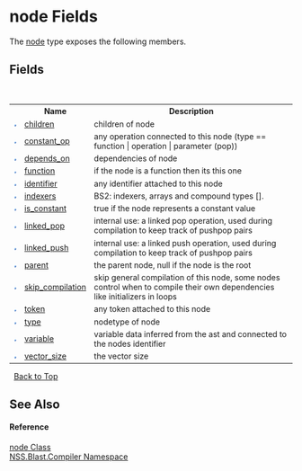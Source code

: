 # node Fields
 

The <a href="7dc9b7e9-64ad-f224-ae1a-4e6639739f56">node</a> type exposes the following members.


## Fields
&nbsp;<table><tr><th></th><th>Name</th><th>Description</th></tr><tr><td>![Public field](media/pubfield.gif "Public field")</td><td><a href="94b97e63-afdb-5932-fce5-ee22520607ee">children</a></td><td>
children of node</td></tr><tr><td>![Public field](media/pubfield.gif "Public field")</td><td><a href="9c3ae6c6-31ec-36a9-67a9-498b920f6915">constant_op</a></td><td>
any operation connected to this node (type == function | operation | parameter (pop))</td></tr><tr><td>![Public field](media/pubfield.gif "Public field")</td><td><a href="191ce9eb-f057-5ad9-5456-b57b35da6dea">depends_on</a></td><td>
dependencies of node</td></tr><tr><td>![Public field](media/pubfield.gif "Public field")</td><td><a href="f237e685-20e5-ce7b-5ad1-8028be8efc18">function</a></td><td>
if the node is a function then its this one</td></tr><tr><td>![Public field](media/pubfield.gif "Public field")</td><td><a href="d1308875-c7a7-13ae-d96c-5e1a69e85cd5">identifier</a></td><td>
any identifier attached to this node</td></tr><tr><td>![Public field](media/pubfield.gif "Public field")</td><td><a href="7c2edb59-e31d-4f2a-9681-34ba30de5504">indexers</a></td><td>
BS2: indexers, arrays and compound types [].</td></tr><tr><td>![Public field](media/pubfield.gif "Public field")</td><td><a href="5701099d-812e-9c5d-4edc-e6ce5c2daf98">is_constant</a></td><td>
true if the node represents a constant value</td></tr><tr><td>![Public field](media/pubfield.gif "Public field")</td><td><a href="04058465-763c-75d5-7e5d-7e42a6d1c864">linked_pop</a></td><td>
internal use: a linked pop operation, used during compilation to keep track of pushpop pairs</td></tr><tr><td>![Public field](media/pubfield.gif "Public field")</td><td><a href="0ee23f8e-5c48-6496-9791-ea2d50ec911a">linked_push</a></td><td>
internal use: a linked push operation, used during compilation to keep track of pushpop pairs</td></tr><tr><td>![Public field](media/pubfield.gif "Public field")</td><td><a href="da5c551e-7bf0-6632-4840-ca16a3cea23c">parent</a></td><td>
the parent node, null if the node is the root</td></tr><tr><td>![Public field](media/pubfield.gif "Public field")</td><td><a href="20c9e432-d07f-4486-4ccc-f20d1b8d0e39">skip_compilation</a></td><td>
skip general compilation of this node, some nodes control when to compile their own dependencies like initializers in loops</td></tr><tr><td>![Public field](media/pubfield.gif "Public field")</td><td><a href="029d8b19-3630-4277-4d74-7c62bef941c9">token</a></td><td>
any token attached to this node</td></tr><tr><td>![Public field](media/pubfield.gif "Public field")</td><td><a href="d6fa355f-cd03-01a9-b81e-c077cc4c7c01">type</a></td><td>
nodetype of node</td></tr><tr><td>![Public field](media/pubfield.gif "Public field")</td><td><a href="90f9ac08-1341-edeb-199a-d02d23958cae">variable</a></td><td>
variable data inferred from the ast and connected to the nodes identifier</td></tr><tr><td>![Public field](media/pubfield.gif "Public field")</td><td><a href="665f5277-30e2-8cc3-1f0a-c7a01cf72471">vector_size</a></td><td>
the vector size</td></tr></table>&nbsp;
<a href="#node-fields">Back to Top</a>

## See Also


#### Reference
<a href="7dc9b7e9-64ad-f224-ae1a-4e6639739f56">node Class</a><br /><a href="26a25caa-f50b-92ad-f15c-dbb9db1493ae">NSS.Blast.Compiler Namespace</a><br />